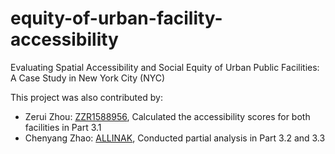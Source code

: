 # equity-of-urban-facility-accessibility
Evaluating Spatial Accessibility and  Social Equity of Urban Public Facilities: A Case Study in New York City (NYC)


This project was also contributed by:
- Zerui Zhou: [ZZR1588956](https://github.com/ZZR1588956), Calculated the accessibility scores for both facilities in Part 3.1
- Chenyang Zhao: [ALLINAK](https://github.com/ALLINAK), Conducted partial analysis in Part 3.2 and 3.3
